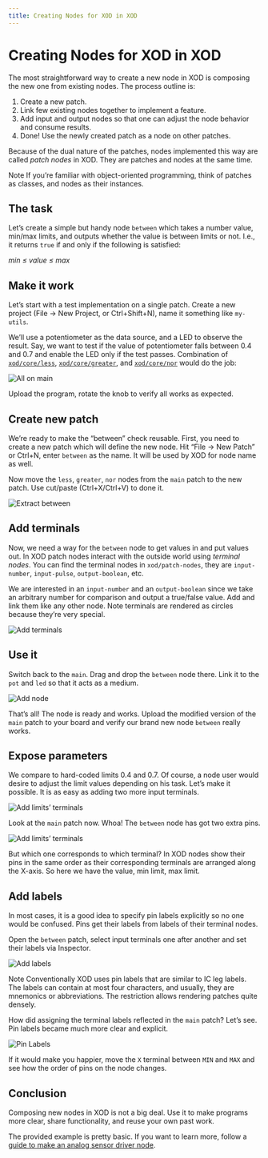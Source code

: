```yaml
---
title: Creating Nodes for XOD in XOD
---
```


# Creating Nodes for XOD in XOD

The most straightforward way to create a new node in XOD is composing the new
one from existing nodes. The process outline is:

1. Create a new patch.
2. Link few existing nodes together to implement a feature.
3. Add input and output nodes so that one can adjust the node
   behavior and consume results.
4. Done! Use the newly created patch as a node on other patches.

Because of the dual nature of the patches, nodes implemented this way are
called *patch nodes* in XOD. They are patches and nodes at the same time.

<div class="ui segment note">
<span class="ui ribbon label">Note</span>
If you’re familiar with object-oriented programming, think of patches as
classes, and nodes as their instances.
</div>

## The task

Let’s create a simple but handy node `between` which takes a number value,
min/max limits, and outputs whether the value is between limits or not. I.e.,
it returns `true` if and only if the following is satisfied:

*min ≤ value ≤ max*

## Make it work

Let’s start with a test implementation on a single patch. Create a new project
(File → New Project, or Ctrl+Shift+N), name it something like `my-utils`.

We’ll use a potentiometer as the data source, and a LED to observe the result.
Say, we want to test if the value of potentiometer falls between 0.4 and 0.7
and enable the LED only if the test passes. Combination of
[`xod/core/less`](/libs/xod/core/less/),
[`xod/core/greater`](/libs/xod/core/greater/), and
[`xod/core/nor`](/libs/xod/core/nor/) would do the job:

![All on main](./step1.patch.png)

Upload the program, rotate the knob to verify all works as expected.

## Create new patch

We’re ready to make the “between” check reusable. First, you need to create a
new patch which will define the new node. Hit “File → New Patch” or Ctrl+N,
enter `between` as the name. It will be used by XOD for node name as well.

Now move the `less`, `greater`, `nor` nodes from the `main` patch to the new
patch. Use cut/paste (Ctrl+X/Ctrl+V) to done it.

![Extract between](./step2.patch.png)

## Add terminals

Now, we need a way for the `between` node to get values in and put values out.
In XOD patch nodes interact with the outside world using *terminal nodes*. You
can find the terminal nodes in `xod/patch-nodes`, they are `input-number`,
`input-pulse`, `output-boolean`, etc.

We are interested in an `input-number` and an `output-boolean` since we take an
arbitrary number for comparison and output a true/false value. Add and link
them like any other node. Note terminals are rendered as circles because
they’re very special.

![Add terminals](./step3a.patch.png)

## Use it

Switch back to the `main`. Drag and drop the `between` node there. Link it to
the `pot` and `led` so that it acts as a medium.

![Add node](./step3b.patch.png)

That’s all! The node is ready and works. Upload the modified version of the
`main` patch to your board and verify our brand new node `between` really
works.

## Expose parameters

We compare to hard-coded limits 0.4 and 0.7. Of course, a node user would
desire to adjust the limit values depending on his task. Let’s make it
possible. It is as easy as adding two more input terminals.

![Add limits’ terminals](./step4a.patch.png)

Look at the `main` patch now. Whoa! The `between` node has got two extra pins.

![Add limits’ terminals](./step4b.patch.png)

But which one corresponds to which terminal? In XOD nodes show their pins in
the same order as their corresponding terminals are arranged along the X-axis.
So here we have the value, min limit, max limit.

## Add labels

In most cases, it is a good idea to specify pin labels explicitly so no one
would be confused. Pins get their labels from labels of their terminal nodes.

Open the `between` patch, select input terminals one after another and set
their labels via Inspector.

![Add labels](./step5a.patch.png)

<div class="ui segment note">
<span class="ui ribbon label">Note</span>
Conventionally XOD uses pin labels that are similar to IC leg labels. The
labels can contain at most four characters, and usually, they are mnemonics or
abbreviations. The restriction allows rendering patches quite densely.
</div>

How did assigning the terminal labels reflected in the `main` patch? Let’s see.
Pin labels became much more clear and explicit.

![Pin Labels](./step5b.patch.png)

If it would make you happier, move the `X` terminal between `MIN` and `MAX` and
see how the order of pins on the node changes.

## Conclusion

Composing new nodes in XOD is not a big deal. Use it to make programs more
clear, share functionality, and reuse your own past work.

The provided example is pretty basic. If you want to learn more, follow a
[guide to make an analog sensor driver node](../analog-sensor-node/).
